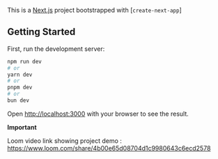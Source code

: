 This is a [Next.js](https://nextjs.org/) project bootstrapped with [`create-next-app`]
## Getting Started

First, run the development server:

```bash
npm run dev
# or
yarn dev
# or
pnpm dev
# or
bun dev
```

Open [http://localhost:3000](http://localhost:3000) with your browser to see the result.

**Important**

Loom video link showing project demo : 
https://www.loom.com/share/4b00e65d08704d1c9980643c6ecd2578

